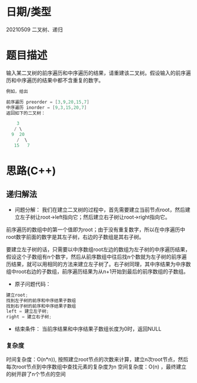 # 日期/类型
20210509 二叉树、递归
# 题目描述
 输入某二叉树的前序遍历和中序遍历的结果，请重建该二叉树。假设输入的前序遍历和中序遍历的结果中都不含重复的数字。

``` cpp
例如，给出

前序遍历 preorder = [3,9,20,15,7]
中序遍历 inorder = [9,3,15,20,7]
返回如下的二叉树：

    3
   / \
  9  20
    /  \
   15   7

```

# 思路(C++)

## 递归解法
- 问题分解：
我们在建立二叉树的过程中，首先需要建立当前节点root，然后建立左子树让root->left指向它；然后建立右子树让root->right指向它。

前序遍历的数组中的第一个值即为root；由于没有重复数字，所以在中序遍历中root数字前面的数字是其左子树，右边的子数组是其右子树。

要建立左子树的话，只需要以中序数组root左边的数组为左子树的中序遍历结果，假设这个子数组有n个数字，然后从前序数组中往后找n个数就为左子树的前序遍历结果，就可以用相同的方法来建立左子树了。右子树同理，其中序结果为中序数组中root右边的子数组，前序遍历结果为从n+1开始到最后的前序数组的子数组。

- 原子问题代码：
``` cpp
建立root;
找到左子树的前序和中序结果子数组
找到右子树的前序和中序结果子数组
left = 建立左子树; 
right = 建立右子树;
```

- 结束条件：
当前序结果和中序结果子数组长度为0时，返回NULL


### 复杂度
时间复杂度：O(n*n)), 按照建立root节点的次数来计算，建立n次root节点，然后每次root节点到中序数组中查找元素的复杂度为n
空间复杂度：O(n) ，最终建立的树开辟了n个节点的空间
